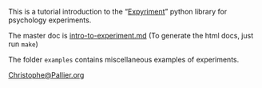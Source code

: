 This is a tutorial introduction to the “[Expyriment](https://www.expyriment.org)” python library for psychology experiments.

The master doc is [intro-to-experiment.md](https://github.com/chrplr/tutorial-expyriment/blob/main/intro-to-expyriment.md) (To generate the html docs, just run `make`)

The folder `examples` contains miscellaneous examples of experiments. 

Christophe@Pallier.org
